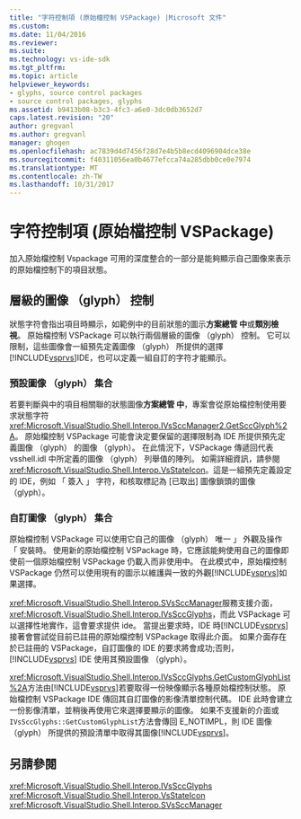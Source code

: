 ```yaml
---
title: "字符控制項 (原始檔控制 VSPackage) |Microsoft 文件"
ms.custom: 
ms.date: 11/04/2016
ms.reviewer: 
ms.suite: 
ms.technology: vs-ide-sdk
ms.tgt_pltfrm: 
ms.topic: article
helpviewer_keywords:
- glyphs, source control packages
- source control packages, glyphs
ms.assetid: b9413b08-b3c3-4fc3-a6e0-3dc0db3652d7
caps.latest.revision: "20"
author: gregvanl
ms.author: gregvanl
manager: ghogen
ms.openlocfilehash: ac7839d4d7456f28d7e4b5b8ecd4096904dce38e
ms.sourcegitcommit: f40311056ea0b4677efcca74a285dbb0ce0e7974
ms.translationtype: MT
ms.contentlocale: zh-TW
ms.lasthandoff: 10/31/2017
---
```

# <a name="glyph-control-source-control-vspackage"></a>字符控制項 (原始檔控制 VSPackage)
加入原始檔控制 Vspackage 可用的深度整合的一部分是能夠顯示自己圖像來表示的原始檔控制下的項目狀態。  
  
## <a name="levels-of-glyph-control"></a>層級的圖像 （glyph） 控制  
 狀態字符會指出項目時顯示，如範例中的目前狀態的圖示**方案總管 中**或**類別檢視**。 原始檔控制 VSPackage 可以執行兩個層級的圖像 （glyph） 控制。 它可以限制，這些圖像會一組預先定義圖像 （glyph） 所提供的選擇[!INCLUDE[vsprvs](../../code-quality/includes/vsprvs_md.md)]IDE，也可以定義一組自訂的字符才能顯示。  
  
### <a name="default-set-of-glyphs"></a>預設圖像 （glyph） 集合  
 若要判斷與中的項目相關聯的狀態圖像**方案總管 中**，專案會從原始檔控制使用要求狀態字符<xref:Microsoft.VisualStudio.Shell.Interop.IVsSccManager2.GetSccGlyph%2A>。 原始檔控制 VSPackage 可能會決定要保留的選擇限制為 IDE 所提供預先定義圖像 （glyph） 的圖像 （glyph）。 在此情況下，VSPackage 傳遞回代表 vsshell.idl 中所定義的圖像 （glyph） 列舉值的陣列。 如需詳細資訊，請參閱<xref:Microsoft.VisualStudio.Shell.Interop.VsStateIcon>。這是一組預先定義設定的 IDE，例如 「 簽入 」 字符，和核取標記為 [已取出] 圖像鎖頭的圖像 （glyph）。  
  
### <a name="custom-set-of-glyphs"></a>自訂圖像 （glyph） 集合  
 原始檔控制 VSPackage 可以使用它自己的圖像 （glyph） 唯一 」 外觀及操作 「 安裝時。 使用新的原始檔控制 VSPackage 時，它應該能夠使用自己的圖像即使前一個原始檔控制 VSPackage 仍載入而非使用中。 在此模式中，原始檔控制 VSPackage 仍然可以使用現有的圖示以維護與一致的外觀[!INCLUDE[vsprvs](../../code-quality/includes/vsprvs_md.md)]如果選擇。  
  
 <xref:Microsoft.VisualStudio.Shell.Interop.SVsSccManager>服務支援介面， <xref:Microsoft.VisualStudio.Shell.Interop.IVsSccGlyphs>，而此 VSPackage 可以選擇性地實作，這會要求提供 ide。 當提出要求時，IDE 時[!INCLUDE[vsprvs](../../code-quality/includes/vsprvs_md.md)]接著會嘗試從目前已註冊的原始檔控制 VSPackage 取得此介面。 如果介面存在於已註冊的 VSPackage，自訂圖像的 IDE 的要求將會成功;否則， [!INCLUDE[vsprvs](../../code-quality/includes/vsprvs_md.md)] IDE 使用其預設圖像 （glyph）。  
  
 <xref:Microsoft.VisualStudio.Shell.Interop.IVsSccGlyphs.GetCustomGlyphList%2A>方法由[!INCLUDE[vsprvs](../../code-quality/includes/vsprvs_md.md)]若要取得一份映像顯示各種原始檔控制狀態。 原始檔控制 VSPackage IDE 傳回其自訂圖像的影像清單控制代碼。 IDE 此時會建立一份影像清單，並稍後再使用它來選擇要顯示的圖像。 如果不支援新的介面或`IVsSccGlyphs::GetCustomGlyphList`方法會傳回 E_NOTIMPL，則 IDE 圖像 （glyph） 所提供的預設清單中取得其圖像[!INCLUDE[vsprvs](../../code-quality/includes/vsprvs_md.md)]。  
  
## <a name="see-also"></a>另請參閱  
 <xref:Microsoft.VisualStudio.Shell.Interop.IVsSccGlyphs>   
 <xref:Microsoft.VisualStudio.Shell.Interop.VsStateIcon>   
 <xref:Microsoft.VisualStudio.Shell.Interop.SVsSccManager>
